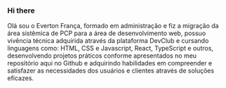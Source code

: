 ### Hi there 

Olá sou o Everton França, formado em administração e fiz a migração da área sistêmica de PCP para a área de desenvolvimento web, possuo vivência técnica adquirida através da plataforma DevClub e cursando linguagens como: HTML, CSS e Javascript, React, TypeScript e outros, desenvolvendo projetos práticos conforme apresentados no meu repositório aqui no Github e adquirindo habilidades em compreender e satisfazer as necessidades dos usuários e clientes através de soluções eficazes.

